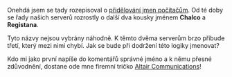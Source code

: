 <!-- dcterms:identifier = riderweblog#189 -->
<!-- dcterms:title = Vánoční soutěž o tričko -->
<!-- dcterms:abstract = Ještě k pojmenovávání počítačů -->
<!-- np9:categoryId = 2 -->
<!-- x4w:category = Lidé a jiná zvěř -->
<!-- np9:authorId = 1 -->
<!-- np9:authorEmail = michal.valasek@altairis.cz -->
<!-- dcterms:creator = Michal Altair Valášek -->
<!-- dcterms:created = 2004-12-24T04:30:23.727+01:00 -->
<!-- dcterms:dateAccepted = 2004-12-24T04:30:23.727+01:00 -->

Onehdá jsem se tady rozepisoval o [přidělování jmen počítačům](/entry/article-20041205.aspx). Od té doby se řady našich serverů rozrostly o další dva kousky jménem **Chalco** a **Registana**.

Tyto názvy nejsou vybrány náhodně. K těmto dvěma serverům brzo přibude třetí, který mezi nimi chybí. Jak se bude při dodržení této logiky jmenovat?

Kdo mi jako první napíše do komentářů správné jméno a k němu přesné zdůvodnění, dostane ode mne firemní tričko [Altair Communications](http://www.altaircom.net/)!